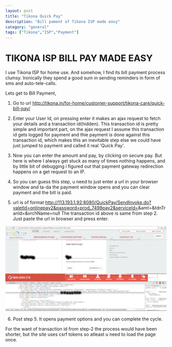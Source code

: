 ```yaml
---
layout: post
title: "Tikona Quick Pay"
description: "Bill pament of Tikona ISP made easy"
category: "general" 
tags: ["Tikona","ISP","Payment"]
---
```

TIKONA ISP BILL PAY MADE EASY
=====================================

I use Tikona ISP for home use. And somehow, I find its bill payment process clumsy. Ironically they spend a good sum in sending reminders in form of sms and auto-tele-calls.

Lets get to Bill Payment,

1. Go to url http://tikona.in/for-home/customer-support/tikona-care/quick-bill-pay/

2. Enter your User Id, on pressing enter it makes an ajax request to fetch your details and a transaction id(hidden). This transaction id is pretty simple and important part, on the ajax request I assume this transaction id gets logged for payment and thie payment is done against this transaction id, which makes this an inevitable step else we could have just jumped to payment and called it real 'Quick Pay'.

3. Now you can enter the amount and pay, by clicking on secure pay. But here is where I always get stuck as many of times nothing happens, and by little bit of debugging i figured out that payment gateway redirection happens on a get request to an IP.

4. So you can guess this step, u need to just enter a url in your browser window and ta-da the payment window opens and you can clear payment and the bill is paid.

5. url is of format http://113.193.1.92:8080/QuickPay/SendInvoke.do?valetId=onlinepay2&password=prod_7498pay2&serviceId=<User Id>&amt=<Amount>&tdnTranId=<Transaction Id>&vrchName=null
The transaction id above is same from step 2. Just paste the url in browser and press enter.

![Tikona Transaction Id](/img/tikona2.jpg)

6. Post step 5. It opens payment options and you can complete the cycle.

For the want of transaction id from step-2 the process would have been shorter, but the site uses csrf tokens so atleast u need to load the page once.

